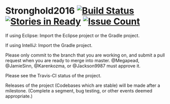 
# Stronghold2016 [![Build Status](https://travis-ci.org/FRC1360/Stronghold2016.svg)](https://travis-ci.org/FRC1360/Stronghold2016) [![Stories in Ready](https://badge.waffle.io/FRC1360/Stronghold2016.png?label=ready&title=Ready)](https://waffle.io/FRC1360/Stronghold2016) [![Issue Count](https://codeclimate.com/github/FRC1360/Stronghold2016/badges/issue_count.svg)](https://codeclimate.com/github/FRC1360/Stronghold2016)

If using Eclipse: Import the Eclipse project or the Gradle project.

If using IntelliJ: Import the Gradle project.

Please only commit to the branch that you are working on, and submit a pull request when you are ready to merge into master. 
@Megapead, @JamieSinn, @Karenkozma, or @Jackson9987 must approve it.

Please see the Travis-CI status of the project.

Releases of the project (Codebases which are stable) will be made after a milestone. (Complete a segment, bug testing, or other events deemed appropriate.)
